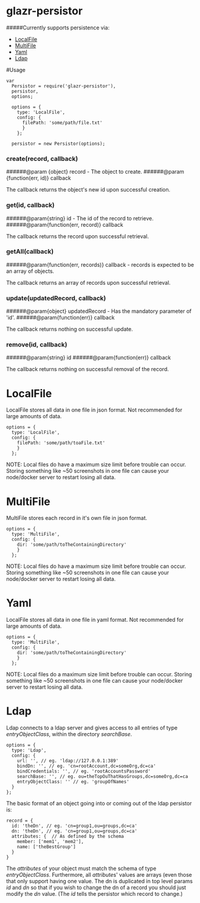 # glazr-persistor

#####Currently supports persistence via:
- [LocalFile](#localfile)
- [MultiFile](#multifile)
- [Yaml](#yaml)
- [Ldap](#ldap)

#Usage
```
var 
  Persistor = require('glazr-persistor'),
  persistor,
  options;
  
  options = {
    type: 'LocalFile',
    config: {
      filePath: 'some/path/file.txt'
      }
    };
  
  persistor = new Persistor(options);
```

### create(record, callback)
######@param {object} record - The object to create.
######@param {function(err, id)} callback

The callback returns the object's new id upon successful creation.

### get(id, callback)
######@param{string} id - The id of the record to retrieve.
######@param{function(err, record)} callback

The callback returns the record upon successful retrieval.

### getAll(callback)
######@param{function(err, records)} callback - records is expected to be an array of objects.

The callback returns an array of records upon successful retrieval.

### update(updatedRecord, callback)
######@param{object} updatedRecord - Has the mandatory parameter of 'id'.
######@param{function(err)} callback

The callback returns nothing on successful update.

### remove(id, callback)
######@param{string} id
######@param{function(err)} callback

The callback returns nothing on successful removal of the record.

# LocalFile
LocalFile stores all data in one file in json format.  Not recommended for large amounts of data.
```
options = {
  type: 'LocalFile',
  config: {
    filePath: 'some/path/toaFile.txt'
    }
  };
```
NOTE: Local files do have a maximum size limit before trouble can occur.  Storing something like ~50 screenshots in one file can cause your node/docker server to restart losing all data.


# MultiFile
MultiFile stores each record in it's own file in json format.
```
options = {
  type: 'MultiFile',
  config: {
    dir: 'some/path/toTheContainingDirectory'
    }
  };
```
NOTE: Local files do have a maximum size limit before trouble can occur.  Storing something like ~50 screenshots in one file can cause your node/docker server to restart losing all data.

# Yaml
LocalFile stores all data in one file in yaml format.  Not recommended for large amounts of data.
```
options = {
  type: 'MultiFile',
  config: {
    dir: 'some/path/toTheContainingDirectory'
    }
  };
```
NOTE: Local files do a maximum size limit before trouble can occur.  Storing something like ~50 screenshots in one file can cause your node/docker server to restart losing all data.


# Ldap
Ldap connects to a ldap server and gives access to all entries of type *entryObjectClass*, within the directory *searchBase*.  
```
options = {
  type: 'Ldap',
  config: {
    url: '', // eg. 'ldap://127.0.0.1:389'
    bindDn: '', // eg. 'cn=rootAccount,dc=someOrg,dc=ca' 
    bindCredentials: '', // eg. 'rootAccountsPassword'
    searchBase: '', // eg. ou=theTopOuThatHasGroups,dc=someOrg,dc=ca
    entryObjectClass: '' // eg. 'groupOfNames'
  }
};
```

The basic format of an object going into or coming out of the ldap persistor is:
```
record = {
  id: 'theDn', // eg. 'cn=group1,ou=groups,dc=ca' 
  dn: 'theDn', // eg. 'cn=group1,ou=groups,dc=ca' 
  attributes: {  // As defined by the schema
    member: ['mem1', 'mem2'],
    name: ['theBestGroup']
  }
}
```
The *attributes* of your object must match the schema of type *entryObjectClass*.  Furthermore, all *attribute*s' values are arrays (even those that only support having one value.  The dn is duplicated in top level params *id* and *dn* so that if you wish to change the dn of a record you should just modify the *dn* value. (The *id* tells the persistor which record to change.)
